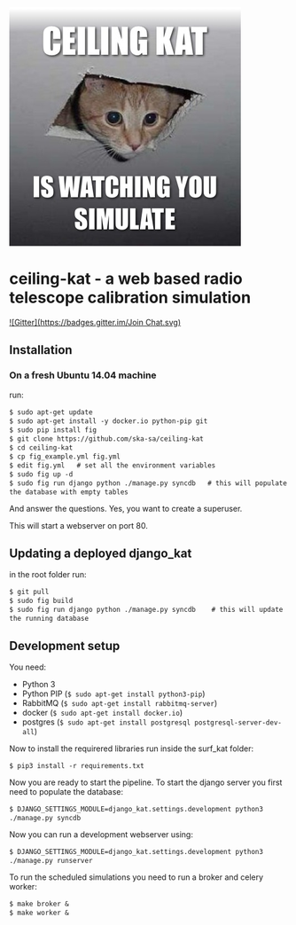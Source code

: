 ![logo](./art/logo_new.jpg)

# ceiling-kat - a web based radio telescope calibration simulation

[![Gitter](https://badges.gitter.im/Join Chat.svg)](https://gitter.im/ska-sa/ceiling-kat?utm_source=badge&utm_medium=badge&utm_campaign=pr-badge&utm_content=badge)


## Installation


### On a fresh Ubuntu 14.04 machine

run:

    $ sudo apt-get update
    $ sudo apt-get install -y docker.io python-pip git
    $ sudo pip install fig
    $ git clone https://github.com/ska-sa/ceiling-kat
    $ cd ceiling-kat
    $ cp fig_example.yml fig.yml
    $ edit fig.yml   # set all the environment variables
    $ sudo fig up -d
    $ sudo fig run django python ./manage.py syncdb   # this will populate the database with empty tables

And answer the questions. Yes, you want to create a superuser.

This will start a webserver on port 80.

## Updating a deployed django_kat

in the root folder run:

    $ git pull
    $ sudo fig build
    $ sudo fig run django python ./manage.py syncdb    # this will update the running database

## Development setup


You need:

   * Python 3
   * Python PIP (`$ sudo apt-get install python3-pip`)
   * RabbitMQ (`$ sudo apt-get install rabbitmq-server`)
   * docker (`$ sudo apt-get install docker.io`)
   * postgres (`$ sudo apt-get install postgresql postgresql-server-dev-all`)

Now to install the requirered libraries run inside the surf_kat folder:

    $ pip3 install -r requirements.txt

Now you are ready to start the pipeline. To start the django server you first need to populate the database:

    $ DJANGO_SETTINGS_MODULE=django_kat.settings.development python3 ./manage.py syncdb

Now you can run a development webserver using:

    $ DJANGO_SETTINGS_MODULE=django_kat.settings.development python3 ./manage.py runserver

To run the scheduled simulations you need to run a broker and celery worker:

    $ make broker &
    $ make worker &


